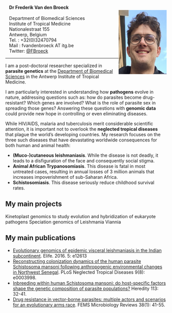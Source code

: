 &nbsp;&nbsp; **Dr Frederik Van den Broeck** <br />
<img align="right" width="150" height="200" src="images/idpic.png"> <br />
&nbsp;&nbsp; Department of Biomedical Sciences <br />
&nbsp;&nbsp; Institute of Tropical Medicine <br />
&nbsp;&nbsp; Nationalestraat 155 <br />
&nbsp;&nbsp; Antwerp, Belgium <br />
&nbsp;&nbsp; Tel.   : +32(0)32470794 <br />
&nbsp;&nbsp; Mail   : fvandenbroeck AT itg.be <br />
&nbsp;&nbsp; Twitter: [@FBroeck](https://twitter.com/FBroeck)

---

I am a post-doctoral researcher specialized in **parasite genetics** at the [Department of Biomedical Sciences](http://www.itg.be/e/department-of-biomedical-sciences) in the Antwerp Institute of Tropical Medicine. 

I am particularly interested in understanding how **pathogens** evolve in nature, addressing questions such as: how do parasites become drug-resistant? Which genes are involved? What is the role of parasite sex in spreading those genes? Answering these questions with **genomic data** could provide new hope in controlling or even eliminating diseases. 

While HIV/AIDS, malaria and tuberculosis merit considerable scientific attention, it is important not to overlook the **neglected tropical diseases** that plague the world’s developing countries. My research focuses on the three such diseases that have devastating worldwide consequences for both human and animal health:
* **(Muco-)cutaneous leishmaniasis**. While the disease is not deadly, it leads to a disfiguration of the face and consequently social stigma.
* **Animal African Trypanosomiasis**. This disease is fatal in most untreated cases, resulting in annual losses of 3 million animals that increases impoverishment of sub-Saharan Africa.
* **Schistosomiasis**. This disease seriously reduce childhood survival rates.

## My main projects
Kinetoplast genomics to study evolution and hybridization of eukaryote pathogens
Speciation genomics of Leishmania Viannia

## My main publications
* [Evolutionary genomics of epidemic visceral leishmaniasis in the Indian subcontinent](https://doi.org/10.7554/eLife.12613). Elife. 2016. 5: e12613
* [Reconstructing colonization dynamics of the human parasite Schistosoma mansoni following anthropogenic environmental changes in Northwest Senegal](https://doi.org/10.1371/journal.pntd.0003998). PLoS Neglected Tropical Diseases 9(8): e0003998.
* [Inbreeding within human Schistosoma mansoni: do host-specific factors shape the genetic composition of parasite populations?](https://doi.org/10.1038/hdy.2014.13) Heredity 113: 32-41.
* [Drug resistance in vector-borne parasites: multiple actors and scenarios for an evolutionary arms race](https://doi.org/10.1111/1574-6976.12032). FEMS Microbiology Reviews 38(1): 41-55.

